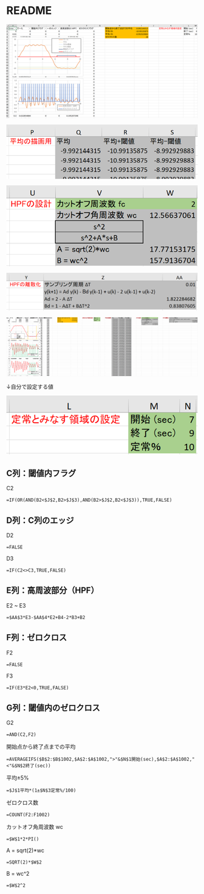 # README

![](ss01.png)

![](ss03.png)

![](ss04.png)

![](ss05.png)

![alt text](ss6.png)

↓自分で設定する値  

![](ss02.png)

## C列：閾値内フラグ  

C2

```
=IF(OR(AND(B2<$J$2,B2>$J$3),AND(B2>$J$2,B2<$J$3)),TRUE,FALSE)
```

## D列：C列のエッジ  

D2

```
=FALSE
```

D3

```
=IF(C2<>C3,TRUE,FALSE)
```

## E列：高周波部分（HPF）  

E2 ~ E3

```
=$AA$3*E3-$AA$4*E2+B4-2*B3+B2
```

## F列：ゼロクロス  

F2

```
=FALSE
```

F3

```
=IF(E3*E2<0,TRUE,FALSE)
```

## G列：閾値内のゼロクロス  

G2

```
=AND(C2,F2)
```

開始点から終了点までの平均

```
=AVERAGEIFS($B$2:$B$1002,$A$2:$A$1002,">"&$N$1開始(sec),$A$2:$A$1002,"<"&$N$2終了(sec))
```

平均±5%

```
=$J$1平均*(1±$N$3定常%/100)
```

ゼロクロス数

```
=COUNT(F2:F1002)
```

カットオフ角周波数 wc

```
=$W$1*2*PI()
```

A = sqrt(2)*wc

```
=SQRT(2)*$W$2
```

B = wc^2

```
=$W$2^2
```

